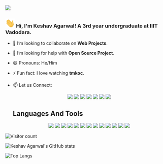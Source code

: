<img src="https://miro.medium.com/max/1360/1*IRGHmiGsa16stedQvIaZfw.gif">

### <img src="https://github.com/ABSphreak/ABSphreak/blob/master/gifs/Hi.gif" width="30px"> Hi, I'm Keshav Agarwal! A 3rd year undergraduate at IIIT Vadodara.

<!-- - 🔭 I’m currently working on **[IIITV Alumni Portal](https://github.com/iiitv/alumni-portal)**. -->
- 👯 I’m looking to collaborate on **Web Projects**.
- 🤔 I’m looking for help with **Open Source Project**.
- 😄 Pronouns: He/Him
- ⚡ Fun fact: I love watching **tmkoc**.
- 📫 Let us Connect: 
  <p align='center'>
  <a href="mailto:keshavagarwal1710@gmail.com"><img src="https://img.shields.io/badge/gmail-%23D14836.svg?&style=for-the-badge&logo=gmail&logoColor=white" /></a>
  <a href="https://www.linkedin.com/in/keshavagarwal1710/"><img src="https://img.shields.io/badge/linkedin-%230077B5.svg?&style=for-the-badge&logo=linkedin&logoColor=white" /></a>
  <a href="https://www.github.com/keshavagarwal17/"><img src="https://img.shields.io/badge/github-black.svg?&style=for-the-badge&logo=github&logoColor=white" /></a> 
  <a href="https://www.codechef.com/users/agarwal_keshav"><img src="https://img.shields.io/badge/agarwal_keshav-b5651d?style=for-the-badge&logo=codechef&logoColor=white"></a>
  <a href="https://codeforces.com/profile/agarwal_keshav"><img src="https://img.shields.io/badge/agarwal_keshav-FFD580?style=for-the-badge&logo=codeforces&logoColor=white"></a>
  <a href="https://twitter.com/keshav_aga"><img src="https://img.shields.io/badge/keshav_aga-%231DA1F2.svg?style=for-the-badge&logo=Twitter&logoColor=white" /></a>
  <a href="https://www.facebook.com/people/Keshav-Agarwal/100051386645412/"><img src="https://img.shields.io/badge/Facebook-%231877F2.svg?style=for-the-badge&logo=Facebook&logoColor=white" /></a>
  
  <summary><h2>Languages And Tools</h2></summary>
  <p align="center">
    <img src="https://img.shields.io/badge/c-%2300599C.svg?style=for-the-badge&logo=c&logoColor=white"></img>
    <img src="https://img.shields.io/badge/c++-%2300599C.svg?style=for-the-badge&logo=c%2B%2B&logoColor=white"></img>
    <img src="https://img.shields.io/badge/java-%23ED8B00.svg?style=for-the-badge&logo=java&logoColor=white"></img>
    <img src="https://img.shields.io/badge/html5-%23E34F26.svg?style=for-the-badge&logo=html5&logoColor=white"></img>
    <img src="https://img.shields.io/badge/css3-%231572B6.svg?style=for-the-badge&logo=css3&logoColor=white"></img>
    <img src="https://img.shields.io/badge/javascript-%23323330.svg?style=for-the-badge&logo=javascript&logoColor=%23F7DF1E"></img>
    <img src="https://img.shields.io/badge/express.js-%23404d59.svg?style=for-the-badge&logo=express&logoColor=%2361DAFB"></img>
    <img src="https://img.shields.io/badge/react-%2320232a.svg?style=for-the-badge&logo=react&logoColor=%2361DAFB"></img>
    <img src="https://img.shields.io/badge/vuejs-%2335495e.svg?style=for-the-badge&logo=vuedotjs&logoColor=%234FC08D"></img>
    <img src="https://img.shields.io/badge/mysql-%2300f.svg?style=for-the-badge&logo=mysql&logoColor=white"></img>
    <img src="https://img.shields.io/badge/firebase-%23039BE5.svg?style=for-the-badge&logo=firebase"></img>
    <img src="https://img.shields.io/badge/Flutter-%2302569B.svg?style=for-the-badge&logo=Flutter&logoColor=white"></img>
    <img src="https://img.shields.io/badge/dart-%230175C2.svg?style=for-the-badge&logo=dart&logoColor=white"></img>
  </p>
<!--   
[![Badge](https://cp-logo.vercel.app/codechef/agarwal_keshav?logo=true)](https://www.codechef.com/users/agarwal_keshav)
[![Badge](https://cp-logo.vercel.app/codeforces/k_agarwal?logo=true)](https://codeforces.com/profile/k_agarwal) -->
![Visitor count](https://visitor-badge.laobi.icu/badge?page_id=The-Keshav-Agarwal.The-Keshav-Agarwal)

![Keshav Agarwal's GitHub stats](https://github-readme-stats.vercel.app/api?username=keshavagarwal17&count_private=true&show_icons=true&theme=radical)

![Top Langs](https://github-readme-stats.vercel.app/api/top-langs/?username=keshavagarwal17&layout=compact&count_private=true&langs_count=5&theme=radical)
